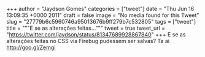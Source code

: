 
+++
author = "Jaydson Gomes"
categories = ["tweet"]
date = "Thu Jun 16 13:09:35 +0000 2011"
draft = false
image = "No media found for this Tweet"
slug = "27779b6c5960746a95013676b9ff279b7c532805"
tags = ["tweet"]
title = """E se as alterações feitas..."""
tweet = true
tweet_url = "https://twitter.com/jaydson/status/81347689928867840"
+++
E se as alterações feitas no CSS via Firebug pudessem ser salvas? Ta ai http://goo.gl/Zemgi
